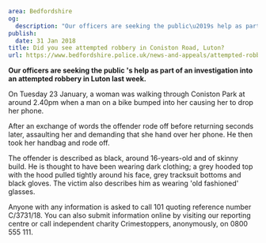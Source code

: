 ```yaml
area: Bedfordshire
og:
  description: "Our officers are seeking the public\u2019s help as part of an investigation into an attempted robbery in Luton last week."
publish:
  date: 31 Jan 2018
title: Did you see attempted robbery in Coniston Road, Luton?
url: https://www.bedfordshire.police.uk/news-and-appeals/attempted-robbery-luton-jan18
```

**Our officers are seeking the public 's help as part of an investigation into an attempted robbery in Luton last week.**

On Tuesday 23 January, a woman was walking through Coniston Park at around 2.40pm when a man on a bike bumped into her causing her to drop her phone.

After an exchange of words the offender rode off before returning seconds later, assaulting her and demanding that she hand over her phone. He then took her handbag and rode off.

The offender is described as black, around 16-years-old and of skinny build. He is thought to have been wearing dark clothing; a grey hooded top with the hood pulled tightly around his face, grey tracksuit bottoms and black gloves. The victim also describes him as wearing 'old fashioned' glasses.

Anyone with any information is asked to call 101 quoting reference number C/3731/18. You can also submit information online by visiting our reporting centre or call independent charity Crimestoppers, anonymously, on 0800 555 111.
